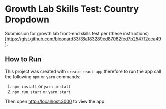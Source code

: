 


# Growth Lab Skills Test: Country Dropdown

Submission for growth lab front-end skills test per (these instructions)[https://gist.github.com/bleonard33/38a183289ed87082fed7b2547f2eea49].

## How to Run

This project was created with `create-react-app` therefore to run the app call the following `npm` or `yarn` commands:

1. `npm install` or `yarn install`
2. `npm run start` or `yarn start`

Then open [http://localhost:3000](http://localhost:3000) to view the app.